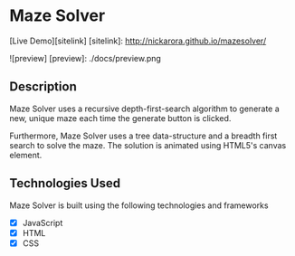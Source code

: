 # Maze Solver

[Live Demo][sitelink]
[sitelink]: http://nickarora.github.io/mazesolver/

![preview]
[preview]:	./docs/preview.png

## Description

Maze Solver uses a recursive depth-first-search algorithm to generate a new, unique maze each time the generate button is clicked.  

Furthermore, Maze Solver uses a tree data-structure and a breadth first search to solve the maze. The solution is animated using HTML5's canvas element.

## Technologies Used

Maze Solver is built using the following technologies and frameworks
- [X] JavaScript
- [X] HTML
- [X] CSS
